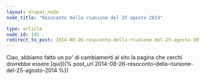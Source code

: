 ```yaml
---
layout: drupal_node
node_title: "Resoconto della riunione del 25 agosto 2014"

type: article
node_id: 141
redirect_to_post: 2014-08-26-resoconto-della-riunione-del-25-agosto-2014
---
```


Ciao, abbiamo fatto un po' di cambiamenti al sito
la pagina che cerchi dovrebbe essere [qui]({% post_url 2014-08-26-resoconto-della-riunione-del-25-agosto-2014 %})